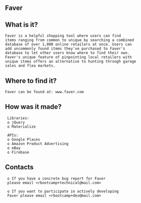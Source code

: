 
  Faver 
  --------------------------------------------------------------

  What is it?
  -----------

	Faver is a helpful shopping tool where users can find 
	items ranging from common to unique by searching a combined 
	database of over 1,000 online retailers at once. Users can 
	add uncommonly found items they've purchased to Faver's 
	database to let other users know where to find their own. 
	Faver's unique feature of pinpointing local retailers with 
	unique items offers an alternative to hunting through garage 
	sales and flea markets. 
	

  Where to find it?
  ------------

  	Faver can be found at: www.faver.com


  How was it made? 
  ---------

	 Libraries: 
	 o jQuery
	 o Materialize 

	 APIs: 
	 o Google Places
	 o Amazon Product Advertising 
	 o eBay
	 o Firebase


  Contacts
  --------

     o If you have a concrete bug report for Faver 
	 please email <rbootcamp+technical@mail.com> 

     o If you want to participate in actively developing 
	 Faver please email <rbootcamp+dev@mail.com>